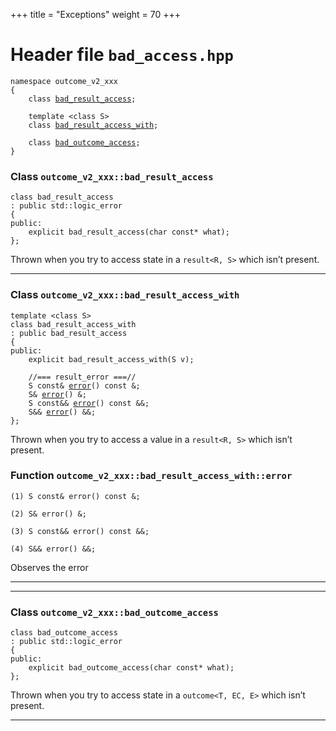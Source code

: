 +++
title = "Exceptions"
weight = 70
+++
# Header file `bad_access.hpp`

<span id="standardese-bad_access-hpp"></span>

<pre><code class="standardese-language-cpp"><span class="kwd">namespace</span>&nbsp;<span class="typ dec var fun">outcome_v2_xxx</span>
<span class="pun">{</span>
&nbsp;&nbsp;&nbsp;&nbsp;<span class="kwd">class</span> <a href="#standardese-outcome_v2_xxx__bad_result_access"><span class="typ dec var fun">bad_result_access</span></a><span class="pun">;</span>

&nbsp;&nbsp;&nbsp;&nbsp;<span class="kwd">template</span>&nbsp;<span class="pun">&lt;</span><span class="kwd">class</span>&nbsp;<span class="typ dec var fun">S</span><span class="pun">&gt;</span>
&nbsp;&nbsp;&nbsp;&nbsp;<span class="kwd">class</span> <a href="#standardese-outcome_v2_xxx__bad_result_access_with-S-"><span class="typ dec var fun">bad_result_access_with</span></a><span class="pun">;</span>

&nbsp;&nbsp;&nbsp;&nbsp;<span class="kwd">class</span> <a href="#standardese-outcome_v2_xxx__bad_outcome_access"><span class="typ dec var fun">bad_outcome_access</span></a><span class="pun">;</span>
<span class="pun">}</span>
</code></pre>

<span id="standardese-outcome_v2_xxx"></span>

### Class `outcome_v2_xxx::bad_result_access`

<span id="standardese-outcome_v2_xxx__bad_result_access"></span>

<pre><code class="standardese-language-cpp"><span class="kwd">class</span>&nbsp;<span class="typ dec var fun">bad_result_access</span>
<span class="pun">:</span>&nbsp;<span class="kwd">public</span>&nbsp;<span class="typ dec var fun">std::logic_error</span>
<span class="pun">{</span>
<span class="kwd">public</span><span class="pun">:</span>
&nbsp;&nbsp;&nbsp;&nbsp;<span class="kwd">explicit</span>&nbsp;<span class="typ dec var fun">bad_result_access</span><span class="pun">(</span><span class="kwd">char</span>&nbsp;<span class="kwd">const</span><span class="pun">*</span>&nbsp;<span class="typ dec var fun">what</span><span class="pun">)</span><span class="pun">;</span>
<span class="pun">};</span>
</code></pre>

Thrown when you try to access state in a `result<R, S>` which isn’t present.

-----

### Class `outcome_v2_xxx::bad_result_access_with`

<span id="standardese-outcome_v2_xxx__bad_result_access_with-S-"></span>

<pre><code class="standardese-language-cpp"><span class="kwd">template</span>&nbsp;<span class="pun">&lt;</span><span class="kwd">class</span>&nbsp;<span class="typ dec var fun">S</span><span class="pun">&gt;</span>
<span class="kwd">class</span>&nbsp;<span class="typ dec var fun">bad_result_access_with</span>
<span class="pun">:</span>&nbsp;<span class="kwd">public</span>&nbsp;<span class="typ dec var fun">bad_result_access</span>
<span class="pun">{</span>
<span class="kwd">public</span><span class="pun">:</span>
&nbsp;&nbsp;&nbsp;&nbsp;<span class="kwd">explicit</span>&nbsp;<span class="typ dec var fun">bad_result_access_with</span><span class="pun">(</span><span class="typ dec var fun">S</span>&nbsp;<span class="typ dec var fun">v</span><span class="pun">)</span><span class="pun">;</span>

    &#x2F;&#x2F;=== result_error ===&#x2F;&#x2F;
&nbsp;&nbsp;&nbsp;&nbsp;<span class="typ dec var fun">S</span>&nbsp;<span class="kwd">const</span><span class="pun">&amp;</span> <a href="#standardese-outcome_v2_xxx__bad_result_access_with-S-__error--const-"><span class="typ dec var fun">error</span></a><span class="pun">(</span><span class="pun">)</span>&nbsp;<span class="kwd">const</span>&nbsp;<span class="pun">&amp;</span><span class="pun">;</span>
&nbsp;&nbsp;&nbsp;&nbsp;<span class="typ dec var fun">S</span><span class="pun">&amp;</span> <a href="#standardese-outcome_v2_xxx__bad_result_access_with-S-__error--const-"><span class="typ dec var fun">error</span></a><span class="pun">(</span><span class="pun">)</span>&nbsp;<span class="pun">&amp;</span><span class="pun">;</span>
&nbsp;&nbsp;&nbsp;&nbsp;<span class="typ dec var fun">S</span>&nbsp;<span class="kwd">const</span><span class="pun">&amp;&amp;</span> <a href="#standardese-outcome_v2_xxx__bad_result_access_with-S-__error--const-"><span class="typ dec var fun">error</span></a><span class="pun">(</span><span class="pun">)</span>&nbsp;<span class="kwd">const</span>&nbsp;<span class="pun">&amp;&amp;</span><span class="pun">;</span>
&nbsp;&nbsp;&nbsp;&nbsp;<span class="typ dec var fun">S</span><span class="pun">&amp;&amp;</span> <a href="#standardese-outcome_v2_xxx__bad_result_access_with-S-__error--const-"><span class="typ dec var fun">error</span></a><span class="pun">(</span><span class="pun">)</span>&nbsp;<span class="pun">&amp;&amp;</span><span class="pun">;</span>
<span class="pun">};</span>
</code></pre>

Thrown when you try to access a value in a `result<R, S>` which isn’t present.

### Function `outcome_v2_xxx::bad_result_access_with::error`

<span id="standardese-outcome_v2_xxx__bad_result_access_with-S-__error--const-"></span>

<pre><code class="standardese-language-cpp">(1)&nbsp;<span class="typ dec var fun">S</span>&nbsp;<span class="kwd">const</span><span class="pun">&amp;</span>&nbsp;<span class="typ dec var fun">error</span><span class="pun">(</span><span class="pun">)</span>&nbsp;<span class="kwd">const</span>&nbsp;<span class="pun">&amp;</span><span class="pun">;</span>

(2)&nbsp;<span class="typ dec var fun">S</span><span class="pun">&amp;</span>&nbsp;<span class="typ dec var fun">error</span><span class="pun">(</span><span class="pun">)</span>&nbsp;<span class="pun">&amp;</span><span class="pun">;</span>

(3)&nbsp;<span class="typ dec var fun">S</span>&nbsp;<span class="kwd">const</span><span class="pun">&amp;&amp;</span>&nbsp;<span class="typ dec var fun">error</span><span class="pun">(</span><span class="pun">)</span>&nbsp;<span class="kwd">const</span>&nbsp;<span class="pun">&amp;&amp;</span><span class="pun">;</span>

(4)&nbsp;<span class="typ dec var fun">S</span><span class="pun">&amp;&amp;</span>&nbsp;<span class="typ dec var fun">error</span><span class="pun">(</span><span class="pun">)</span>&nbsp;<span class="pun">&amp;&amp;</span><span class="pun">;</span>
</code></pre>

Observes the error

-----

-----

### Class `outcome_v2_xxx::bad_outcome_access`

<span id="standardese-outcome_v2_xxx__bad_outcome_access"></span>

<pre><code class="standardese-language-cpp"><span class="kwd">class</span>&nbsp;<span class="typ dec var fun">bad_outcome_access</span>
<span class="pun">:</span>&nbsp;<span class="kwd">public</span>&nbsp;<span class="typ dec var fun">std::logic_error</span>
<span class="pun">{</span>
<span class="kwd">public</span><span class="pun">:</span>
&nbsp;&nbsp;&nbsp;&nbsp;<span class="kwd">explicit</span>&nbsp;<span class="typ dec var fun">bad_outcome_access</span><span class="pun">(</span><span class="kwd">char</span>&nbsp;<span class="kwd">const</span><span class="pun">*</span>&nbsp;<span class="typ dec var fun">what</span><span class="pun">)</span><span class="pun">;</span>
<span class="pun">};</span>
</code></pre>

Thrown when you try to access state in a `outcome<T, EC, E>` which isn’t present.

-----
